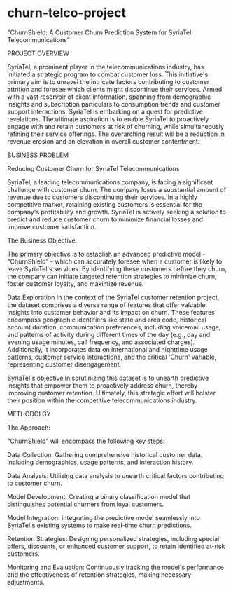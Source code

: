 # churn-telco-project
"ChurnShield: A Customer Churn Prediction System for SyriaTel Telecommunications"


PROJECT OVERVIEW

SyriaTel, a prominent player in the telecommunications industry, has initiated a strategic program to combat customer loss. This initiative's primary aim is to unravel the intricate factors contributing to customer attrition and foresee which clients might discontinue their services. Armed with a vast reservoir of client information, spanning from demographic insights and subscription particulars to consumption trends and customer support interactions, SyriaTel is embarking on a quest for predictive revelations. The ultimate aspiration is to enable SyriaTel to proactively engage with and retain customers at risk of churning, while simultaneously refining their service offerings. The overarching result will be a reduction in revenue erosion and an elevation in overall customer contentment.




 
BUSINESS PROBLEM


Reducing Customer Churn for SyriaTel Telecommunications


SyriaTel, a leading telecommunications company, is facing a significant challenge with customer churn. The company loses a substantial amount of revenue due to customers discontinuing their services. In a highly competitive market, retaining existing customers is essential for the company's profitability and growth. SyriaTel is actively seeking a solution to predict and reduce customer churn to minimize financial losses and improve customer satisfaction.


The Business Objective:

The primary objective is to establish an advanced predictive model - "ChurnShield" - which can accurately foresee when a customer is likely to leave SyriaTel's services. By identifying these customers before they churn, the company can initiate targeted retention strategies to minimize churn, foster customer loyalty, and maximize revenue.


Data Exploration
In the context of the SyriaTel customer retention project, the dataset comprises a diverse range of features that offer valuable insights into customer behavior and its impact on churn. These features encompass geographic identifiers like state and area code, historical account duration, communication preferences, including voicemail usage, and patterns of activity during different times of the day (e.g., day and evening usage minutes, call frequency, and associated charges). Additionally, it incorporates data on international and nighttime usage patterns, customer service interactions, and the critical 'Churn' variable, representing customer disengagement.

SyriaTel's objective in scrutinizing this dataset is to unearth predictive insights that empower them to proactively address churn, thereby improving customer retention. Ultimately, this strategic effort will bolster their position within the competitive telecommunications industry.





METHODOLGY


The Approach:

"ChurnShield" will encompass the following key steps:

Data Collection: Gathering comprehensive historical customer data, including demographics, usage patterns, and interaction history.

Data Analysis: Utilizing data analysis to unearth critical factors contributing to customer churn.

Model Development: Creating a binary classification model that distinguishes potential churners from loyal customers.

Model Integration: Integrating the predictive model seamlessly into SyriaTel's existing systems to make real-time churn predictions.

Retention Strategies: Designing personalized strategies, including special offers, discounts, or enhanced customer support, to retain identified at-risk customers.

Monitoring and Evaluation: Continuously tracking the model's performance and the effectiveness of retention strategies, making necessary adjustments.
